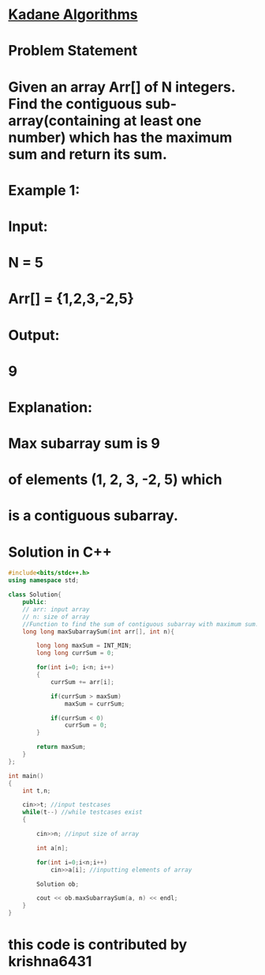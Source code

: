 # [Kadane Algorithms](https://practice.geeksforgeeks.org/problems/kadanes-algorithm-1587115620/1)

# Problem Statement

# Given an array Arr[] of N integers. Find the contiguous sub-array(containing at least one number) which has the maximum sum and return its sum.

# Example 1:

#

# Input:

# N = 5

# Arr[] = {1,2,3,-2,5}

# Output:

# 9

# Explanation:

# Max subarray sum is 9

# of elements (1, 2, 3, -2, 5) which

# is a contiguous subarray.

# Solution in C++

```cpp
#include<bits/stdc++.h>
using namespace std;

class Solution{
    public:
    // arr: input array
    // n: size of array
    //Function to find the sum of contiguous subarray with maximum sum.
    long long maxSubarraySum(int arr[], int n){

        long long maxSum = INT_MIN;
        long long currSum = 0;

        for(int i=0; i<n; i++)
        {
            currSum += arr[i];

            if(currSum > maxSum)
                maxSum = currSum;

            if(currSum < 0)
                currSum = 0;
        }

        return maxSum;
    }
};

int main()
{
    int t,n;

    cin>>t; //input testcases
    while(t--) //while testcases exist
    {

        cin>>n; //input size of array

        int a[n];

        for(int i=0;i<n;i++)
            cin>>a[i]; //inputting elements of array

        Solution ob;

        cout << ob.maxSubarraySum(a, n) << endl;
    }
}

```

# this code is contributed by krishna6431
